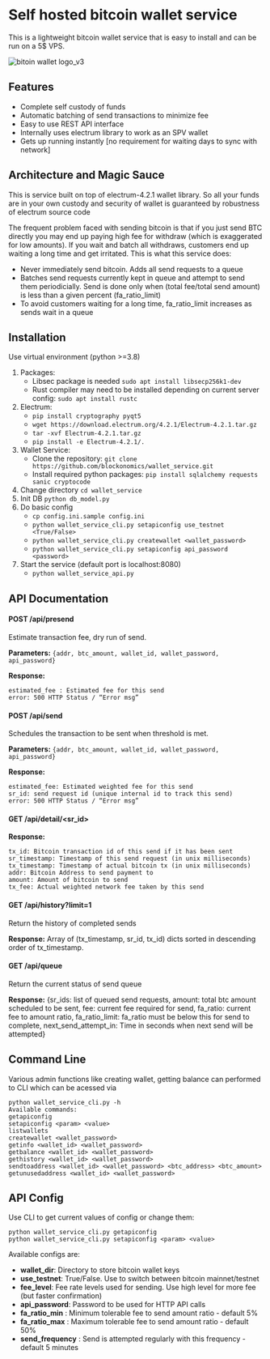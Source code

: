 # Self hosted bitcoin wallet service
This is a lightweight bitcoin wallet service that is easy to install and can be run on a 5$ VPS. 

![bitoin wallet logo_v3](https://user-images.githubusercontent.com/22165583/161193392-98442101-9de4-4292-a55e-14ec70a29e8e.png)

## Features
- Complete self custody of funds
- Automatic batching of send transactions to minimize fee
- Easy to use REST API interface 
- Internally uses electrum library to work as an SPV wallet 
- Gets up running instantly [no requirement for waiting days to sync with network] 

## Architecture and Magic Sauce
This is service built on top of electrum-4.2.1 wallet library. So all your funds are in your own custody and security of wallet is guaranteed by robustness of electrum source code

The frequent problem faced with sending bitcoin is that if you just send BTC directly you may end up paying high fee for withdraw (which is exaggerated for low amounts). If you wait and batch all withdraws, customers end up waiting a long time and get irritated. This is what this service does:
- Never immediately send bitcoin. Adds all send requests to a queue
- Batches send requests currently kept in queue and attempt to send them periodicially. Send is done only when (total fee/total send amount) is less than a given percent (fa_ratio_limit)
- To avoid customers waiting for a long time, fa_ratio_limit increases as sends wait in a queue 

## Installation 
Use virtual environment (python >=3.8)
1. Packages:
    * Libsec package is needed `sudo apt install libsecp256k1-dev`
    * Rust compiler may need to be installed depending on current server config: `sudo apt install rustc`
2. Electrum:
    * `pip install cryptography pyqt5`
    * `wget https://download.electrum.org/4.2.1/Electrum-4.2.1.tar.gz`
    * `tar -xvf Electrum-4.2.1.tar.gz`
    * `pip install -e Electrum-4.2.1/.`
3. Wallet Service:
    * Clone the repository: `git clone https://github.com/blockonomics/wallet_service.git`
    * Install required python packages: `pip install sqlalchemy requests sanic cryptocode`
4. Change directory `cd wallet_service`
5. Init DB `python db_model.py`
6. Do basic config
    * `cp config.ini.sample config.ini`
    * `python wallet_service_cli.py setapiconfig use_testnet <True/False>`
    * `python wallet_service_cli.py createwallet <wallet_password>`
    * `python wallet_service_cli.py setapiconfig api_password <password>`
7. Start the service (default port is localhost:8080)
    * `python wallet_service_api.py`



## API Documentation

#### POST /api/presend
Estimate transaction fee, dry run of send.

**Parameters:**
`{addr, btc_amount, wallet_id, wallet_password, api_password}`

**Response:**
```
estimated_fee : Estimated fee for this send 
error: 500 HTTP Status / “Error msg”
```

#### POST /api/send
Schedules the transaction to be sent when threshold is met.

**Parameters:**
`{addr, btc_amount, wallet_id, wallet_password, api_password}`

**Response:**
```
estimated_fee: Estimated weighted fee for this send 
sr_id: send request id (unique internal id to track this send)  
error: 500 HTTP Status / “Error msg”
```

#### GET /api/detail/<sr_id>

**Response:**
``` 
tx_id: Bitcoin transaction id of this send if it has been sent 
sr_timestamp: Timestamp of this send request (in unix milliseconds)
tx_timestamp: Timestamp of actual bitcoin tx (in unix milliseconds)
addr: Bitcoin Address to send payment to
amount: Amount of bitcoin to send
tx_fee: Actual weighted network fee taken by this send
```

#### GET /api/history?limit=1

Return the history of completed sends

**Response:**
Array of (tx_timestamp, sr_id, tx_id) dicts sorted in descending order of tx_timestamp.

#### GET /api/queue

Return the current status of send queue

**Response:**
{sr_ids: list of queued send requests, amount: total btc amount scheduled to be sent, fee: current fee required for send, fa_ratio: current fee to amount ratio, fa_ratio_limit: fa_ratio must be below this for send to complete, next_send_attempt_in: Time in seconds when next send will be attempted}

## Command Line
Various admin functions like creating wallet, getting balance can performed to CLI which can be acessed via
```
python wallet_service_cli.py -h
Available commands:
getapiconfig
setapiconfig <param> <value>
listwallets
createwallet <wallet_password>
getinfo <wallet_id> <wallet_password>
getbalance <wallet_id> <wallet_password>
gethistory <wallet_id> <wallet_password>
sendtoaddress <wallet_id> <wallet_password> <btc_address> <btc_amount>
getunusedaddress <wallet_id> <wallet_password>
```

## API Config

Use CLI to get current values of config or change them:
```
python wallet_service_cli.py getapiconfig
python wallet_service_cli.py setapiconfig <param> <value>
```
Available configs are:
* **wallet_dir**: Directory to store bitcoin wallet keys
* **use_testnet**: True/False. Use to switch between bitcoin mainnet/testnet
* **fee_level**: Fee rate levels used for sending. Use high level for more fee (but faster confirmation)
* **api_password**: Password to be used for HTTP API calls 
* **fa_ratio_min** : Minimum tolerable fee to send amount ratio - default 5% 
* **fa_ratio_max** : Maximum tolerable fee to send amount ratio - default 50%
* **send_frequency** : Send is attempted regularly with this frequency  - default 5 minutes

